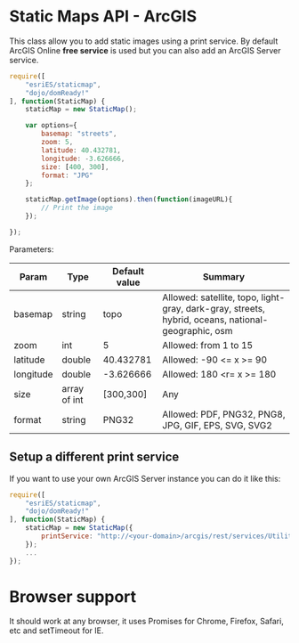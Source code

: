 # Static Maps API - ArcGIS

This class allow you to add static images using a print service. By default ArcGIS Online **free service** is used but you can also add an ArcGIS Server service.

```javascript
require([
    "esriES/staticmap",
    "dojo/domReady!"
], function(StaticMap) {
    staticMap = new StaticMap();

    var options={
        basemap: "streets",
        zoom: 5,
        latitude: 40.432781,
        longitude: -3.626666,
        size: [400, 300],
        format: "JPG"
    };

    staticMap.getImage(options).then(function(imageURL){
        // Print the image
    });

});
```

Parameters:

Param| Type | Default value | Summary
--- | --- | --- | ---
basemap|string|topo|Allowed: satellite, topo, light-gray, dark-gray, streets, hybrid, oceans, national-geographic, osm
zoom|int|5|Allowed: from 1 to 15
latitude|double|40.432781|Allowed: -90 <= x >= 90
longitude|double|-3.626666|Allowed: 180 <r= x >= 180
size|array of int|[300,300]|Any
format|string|PNG32|Allowed: PDF, PNG32, PNG8, JPG, GIF, EPS, SVG, SVG2

## Setup a different print service

If you want to use your own ArcGIS Server instance you can do it like this:

```javascript
require([
    "esriES/staticmap",
    "dojo/domReady!"
], function(StaticMap) {
    staticMap = new StaticMap({
        printService: "http://<your-domain>/arcgis/rest/services/Utilities/PrintingTools/GPServer/Export%20Web%20Map%20Task"
    });
    ...
});
```
# Browser support

It should work at any browser, it uses Promises for Chrome, Firefox, Safari, etc and setTimeout for IE.
